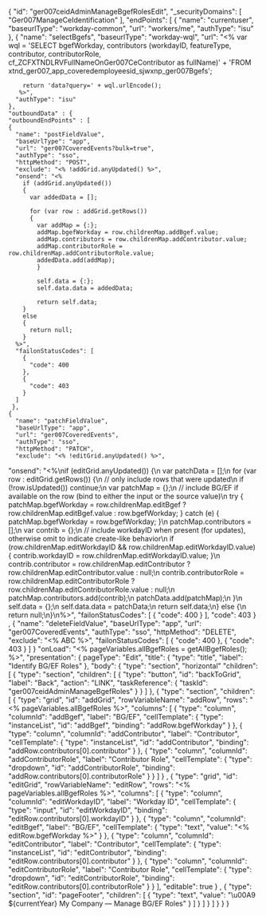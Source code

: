 {
  "id": "ger007ceidAdminManageBgefRolesEdit",
  "_securityDomains": [
    "Ger007ManageCeIdentification"
  ],
  "endPoints": [
    {
      "name": "currentuser",
      "baseurlType": "workday-common",
      "url": "workers/me",
      "authType": "isu"
    },
    {
      "name": "selectBgefs",
      "baseurlType": "workday-wql",
      "url": "<% 
	    var wql = 'SELECT bgefWorkday, contributors (workdayID, featureType, contributor, contributorRole, cf_ZCFXTNDLRVFullNameOnGer007CeContributor as fullName)' +
           		  'FROM xtnd_ger007_app_coveredemployeesid_sjwxnp_ger007Bgefs';
				  
	    return 'data?query=' + wql.urlEncode(); 
	   %>",
      "authType": "isu"
    },
	"outboundData" : {
	"outboundEndPoints" : [
    {
      "name": "postFieldValue",
      "baseUrlType": "app",
      "url": "ger007CoveredEvents?bulk=true",
      "authType": "sso",
      "httpMethod": "POST",
      "exclude": "<% !addGrid.anyUpdated() %>",
      "onsend": "<%
	    if (addGrid.anyUpdated()) 
		{
		  var addedData = [];
		  
		  for (var row : addGrid.getRows())
		  {
		    var addMap = {:};
			addMap.bgefWorkday = row.childrenMap.addBgef.value;
			addMap.contributors = row.childrenMap.addContributor.value;
			addMap.contributorRole = row.childrenMap.addContributorRole.value;
			addedData.add(addMap);
			}
			
			self.data = {:};
			self.data.data = addedData;

			return self.data;
		} 
		else 
		{
		  return null;
		}
	  %>",
      "failonStatusCodes": [
        { 
		  "code": 400 
		},
        {
          "code": 403
        }
	  ]
	 },
    {
      "name": "patchFieldValue",
      "baseUrlType": "app",
      "url": "ger007CoveredEvents",
      "authType": "sso",
      "httpMethod": "PATCH",
      "exclude": "<% !editGrid.anyUpdated() %>",
  "onsend": "<%\nif (editGrid.anyUpdated()) {\n  var patchData = [];\n  for (var row : editGrid.getRows()) {\n    // only include rows that were updated\n    if (!row.isUpdated()) continue;\n    var patchMap = {};\n    // include BG/EF if available on the row (bind to either the input or the source value)\n    try { patchMap.bgefWorkday = row.childrenMap.editBgef ? row.childrenMap.editBgef.value : row.bgefWorkday; } catch (e) { patchMap.bgefWorkday = row.bgefWorkday; }\n    patchMap.contributors = [];\n    var contrib = {};\n    // include workdayID when present (for updates), otherwise omit to indicate create-like behavior\n    if (row.childrenMap.editWorkdayID && row.childrenMap.editWorkdayID.value) { contrib.workdayID = row.childrenMap.editWorkdayID.value; }\n    contrib.contributor = row.childrenMap.editContributor ? row.childrenMap.editContributor.value : null;\n    contrib.contributorRole = row.childrenMap.editContributorRole ? row.childrenMap.editContributorRole.value : null;\n    patchMap.contributors.add(contrib);\n    patchData.add(patchMap);\n  }\n  self.data = {};\n  self.data.data = patchData;\n  return self.data;\n} else {\n  return null;\n}\n%>",
      "failonStatusCodes": [ { "code": 400 } ],
      "code": 403
    }
    ,
    {
      "name": "deleteFieldValue",
      "baseUrlType": "app",
      "url": "ger007CoveredEvents",
      "authType": "sso",
      "httpMethod": "DELETE",
      "exclude": "<% ABC %>",
      "failonStatusCodes": [ 
	    { 
		  "code": 400
		},
		{
          "code": 403
        }
	   ]
	  }
  "onLoad": "<% pageVariables.allBgefRoles = getAllBgefRoles(); %>",
  "presentation": {
    pageType": "Edit",
    "title": {
	"type": "title",
	"label": "Identify BG/EF Roles" 
	},
    "body": {
      "type": "section",
	  "horizontal"
      "children": [
        {
          "type": "section",
          "children": [
            { "type": "button", "id": "backToGrid", "label": "Back", "action": "LINK", "taskReference": { "taskId": "ger007ceidAdminManageBgefRoles" } }
          ]
        },
        {
          "type": "section",
          "children": [
            {
              "type": "grid",
              "id": "addGrid",
              "rowVariableName": "addRow",
              "rows": "<% pageVariables.allBgefRoles %>",
              "columns": [
                { "type": "column", "columnId": "addBgef", "label": "BG/EF", "cellTemplate": { "type": "instanceList", "id": "addBgef", "binding": "addRow.bgefWorkday" } },
                { "type": "column", "columnId": "addContributor", "label": "Contributor", "cellTemplate": { "type": "instanceList", "id": "addContributor", "binding": "addRow.contributors[0].contributor" } },
                { "type": "column", "columnId": "addContributorRole", "label": "Contributor Role", "cellTemplate": { "type": "dropdown", "id": "addContributorRole", "binding": "addRow.contributors[0].contributorRole" } }
              ]
            }
            ,
            {
              "type": "grid",
              "id": "editGrid",
              "rowVariableName": "editRow",
              "rows": "<% pageVariables.allBgefRoles %>",
              "columns": [
                { "type": "column", "columnId": "editWorkdayID", "label": "Workday ID", "cellTemplate": { "type": "input", "id": "editWorkdayID", "binding": "editRow.contributors[0].workdayID" } },
                { "type": "column", "columnId": "editBgef", "label": "BG/EF", "cellTemplate": { "type": "text", "value": "<% editRow.bgefWorkday %>" } },
                { "type": "column", "columnId": "editContributor", "label": "Contributor", "cellTemplate": { "type": "instanceList", "id": "editContributor", "binding": "editRow.contributors[0].contributor" } },
                { "type": "column", "columnId": "editContributorRole", "label": "Contributor Role", "cellTemplate": { "type": "dropdown", "id": "editContributorRole", "binding": "editRow.contributors[0].contributorRole" } }
              ],
              "editable": true
            }
          ,
          {
            "type": "section",
            "id": "pageFooter",
            "children": [
              { "type": "text", "value": "\u00A9 ${currentYear} My Company — Manage BG/EF Roles" }
            ]
          }
          ]
        }
      ]
    }
  }
}
